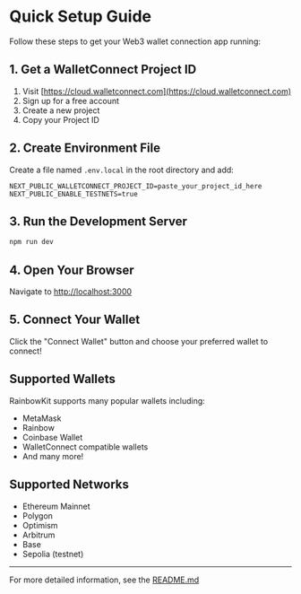 # Quick Setup Guide

Follow these steps to get your Web3 wallet connection app running:

## 1. Get a WalletConnect Project ID

1. Visit [https://cloud.walletconnect.com](https://cloud.walletconnect.com)
2. Sign up for a free account
3. Create a new project
4. Copy your Project ID

## 2. Create Environment File

Create a file named `.env.local` in the root directory and add:

```env
NEXT_PUBLIC_WALLETCONNECT_PROJECT_ID=paste_your_project_id_here
NEXT_PUBLIC_ENABLE_TESTNETS=true
```

## 3. Run the Development Server

```bash
npm run dev
```

## 4. Open Your Browser

Navigate to [http://localhost:3000](http://localhost:3000)

## 5. Connect Your Wallet

Click the "Connect Wallet" button and choose your preferred wallet to connect!

## Supported Wallets

RainbowKit supports many popular wallets including:
- MetaMask
- Rainbow
- Coinbase Wallet
- WalletConnect compatible wallets
- And many more!

## Supported Networks

- Ethereum Mainnet
- Polygon
- Optimism
- Arbitrum
- Base
- Sepolia (testnet)

---

For more detailed information, see the [README.md](./README.md)

